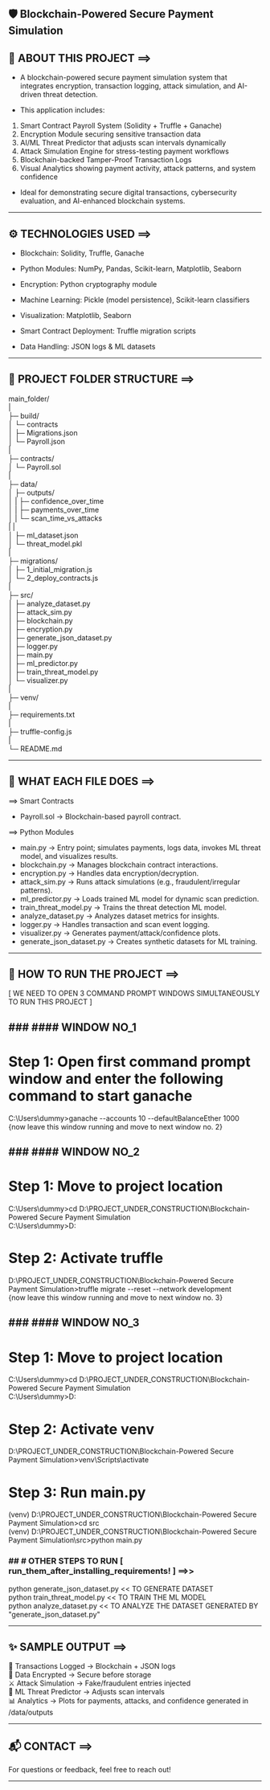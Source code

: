 ## 🛡 Blockchain-Powered Secure Payment Simulation

## 🧠 ABOUT THIS PROJECT ==>

- A blockchain-powered secure payment simulation system that integrates encryption, transaction logging, attack simulation, and AI-driven threat detection.

- This application includes:
1. Smart Contract Payroll System (Solidity + Truffle + Ganache)
2. Encryption Module securing sensitive transaction data
3. AI/ML Threat Predictor that adjusts scan intervals dynamically
4. Attack Simulation Engine for stress-testing payment workflows
5. Blockchain-backed Tamper-Proof Transaction Logs
6. Visual Analytics showing payment activity, attack patterns, and system confidence

- Ideal for demonstrating secure digital transactions, cybersecurity evaluation, and AI-enhanced blockchain systems.

---

## ⚙ TECHNOLOGIES USED ==>

- Blockchain: Solidity, Truffle, Ganache

- Python Modules: NumPy, Pandas, Scikit-learn, Matplotlib, Seaborn

- Encryption: Python cryptography module

- Machine Learning: Pickle (model persistence), Scikit-learn classifiers

- Visualization: Matplotlib, Seaborn

- Smart Contract Deployment: Truffle migration scripts

- Data Handling: JSON logs & ML datasets

---

## 📁 PROJECT FOLDER STRUCTURE ==>

main_folder/<br>
|<br>
├─ build/<br>
│  └─ contracts<br>
│     ├─ Migrations.json<br>
│     └─ Payroll.json<br>
|<br>
├─ contracts/<br>
│  └─ Payroll.sol<br>
|<br>
├─ data/<br>
│  ├─ outputs/<br>
│  |  ├─ confidence_over_time<br>
│  |  ├─ payments_over_time<br>
│  |  └─ scan_time_vs_attacks<br>
|  |<br>
│  ├─ ml_dataset.json<br>
│  └─ threat_model.pkl<br>
|<br>
├─ migrations/<br>
│  ├─ 1_initial_migration.js<br>
│  └─ 2_deploy_contracts.js<br>
|<br>
├─ src/<br>
│  ├─ analyze_dataset.py<br>
│  ├─ attack_sim.py<br>
│  ├─ blockchain.py<br>
│  ├─ encryption.py<br>
│  ├─ generate_json_dataset.py<br>
│  ├─ logger.py<br>
│  ├─ main.py<br>
│  ├─ ml_predictor.py<br>
│  ├─ train_threat_model.py<br>
│  └─ visualizer.py<br>
|<br>
├─ venv/<br>
|<br>
├─ requirements.txt<br>
|<br>
├─ truffle-config.js<br>
|<br>
└─ README.md

---

## 📝 WHAT EACH FILE DOES ==>

==> Smart Contracts
- Payroll.sol → Blockchain-based payroll contract.

==> Python Modules
- main.py -> Entry point; simulates payments, logs data, invokes ML threat model, and visualizes results.
- blockchain.py -> Manages blockchain contract interactions.
- encryption.py -> Handles data encryption/decryption.
- attack_sim.py -> Runs attack simulations (e.g., fraudulent/irregular patterns).
- ml_predictor.py -> Loads trained ML model for dynamic scan prediction.
- train_threat_model.py -> Trains the threat detection ML model.
- analyze_dataset.py -> Analyzes dataset metrics for insights.
- logger.py -> Handles transaction and scan event logging.
- visualizer.py -> Generates payment/attack/confidence plots.
- generate_json_dataset.py -> Creates synthetic datasets for ML training.

---

## 🚀 HOW TO RUN THE PROJECT ==>
[ WE NEED TO OPEN 3 COMMAND PROMPT WINDOWS SIMULTANEOUSLY TO RUN THIS PROJECT ]



## ### #### WINDOW NO_1
# Step 1: Open first command prompt window and enter the following command to start ganache
C:\Users\dummy>ganache --accounts 10 --defaultBalanceEther 1000<br>
{now leave this window running and move to next window no. 2}<br>



## ### #### WINDOW NO_2
# Step 1: Move to project location
C:\Users\dummy>cd D:\PROJECT_UNDER_CONSTRUCTION\Blockchain-Powered Secure Payment Simulation<br>
C:\Users\dummy>D:<br>

# Step 2: Activate truffle
D:\PROJECT_UNDER_CONSTRUCTION\Blockchain-Powered Secure Payment Simulation>truffle migrate --reset --network development<br>
{now leave this window running and move to next window no. 3}<br>



## ### #### WINDOW NO_3
# Step 1: Move to project location
C:\Users\dummy>cd D:\PROJECT_UNDER_CONSTRUCTION\Blockchain-Powered Secure Payment Simulation<br>
C:\Users\dummy>D:<br>

# Step 2: Activate venv
D:\PROJECT_UNDER_CONSTRUCTION\Blockchain-Powered Secure Payment Simulation>venv\Scripts\activate<br>

# Step 3: Run main.py
(venv) D:\PROJECT_UNDER_CONSTRUCTION\Blockchain-Powered Secure Payment Simulation>cd src<br>
(venv) D:\PROJECT_UNDER_CONSTRUCTION\Blockchain-Powered Secure Payment Simulation\src>python main.py<br>



### ## # OTHER STEPS TO RUN [ run_them_after_installing_requirements! ] ==>>
python generate_json_dataset.py              << TO GENERATE DATASET<br>
python train_threat_model.py                 << TO TRAIN THE ML MODEL<br>
python analyze_dataset.py                    << TO ANALYZE THE DATASET GENERATED BY "generate_json_dataset.py"

---

## ✨ SAMPLE OUTPUT ==>

📑 Transactions Logged → Blockchain + JSON logs<br>
🔐 Data Encrypted → Secure before storage<br>
⚔ Attack Simulation → Fake/fraudulent entries injected<br>
🤖 ML Threat Predictor → Adjusts scan intervals<br>
📊 Analytics → Plots for payments, attacks, and confidence generated in /data/outputs

---

## 📬 CONTACT ==>

For questions or feedback, feel free to reach out!

---


